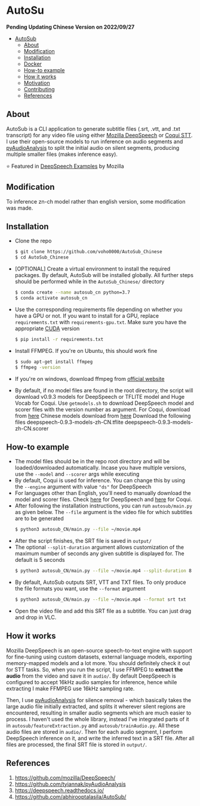 # AutoSu

**Pending Updating Chinese Version on 2022/09/27**

- [AutoSub](#autosub)
  - [About](#about)
  - [Modification](#Modification)
  - [Installation](#installation)
  - [Docker](#docker)
  - [How-to example](#how-to-example)
  - [How it works](#how-it-works)
  - [Motivation](#motivation)
  - [Contributing](#contributing)
  - [References](#references)

## About

AutoSub is a CLI application to generate subtitle files (.srt, .vtt, and .txt transcript) for any video file using either [Mozilla DeepSpeech](https://github.com/mozilla/DeepSpeech) or [Coqui STT](https://github.com/coqui-ai/STT). I use their open-source models to run inference on audio segments and [pyAudioAnalysis](https://github.com/tyiannak/pyAudioAnalysis) to split the initial audio on silent segments, producing multiple smaller files (makes inference easy).

⭐ Featured in [DeepSpeech Examples](https://github.com/mozilla/DeepSpeech-examples) by Mozilla

## Modification
To inference zn-ch model rather than english version, some modification was made.

## Installation

* Clone the repo
    ```bash
    $ git clone https://github.com/voho0000/AutoSub_Chinese
    $ cd AutoSub_Chinese
    ```
* [OPTIONAL] Create a virtual environment to install the required packages. By default, AutoSub will be installed globally. All further steps should be performed while in the `AutoSub_Chinese/` directory
    ```bash
    $ conda create --name autosub_cn python=3.7
    $ conda activate autosub_cn
    ```
* Use the corresponding requirements file depending on whether you have a GPU or not. If you want to install for a GPU, replace `requirements.txt` with `requirements-gpu.txt`. Make sure you have the appropriate [CUDA](https://deepspeech.readthedocs.io/en/v0.9.3/USING.html#cuda-dependency-inference) version
    ```bash
    $ pip install -r requirements.txt
    ```
* Install FFMPEG. If you're on Ubuntu, this should work fine
    ```bash
    $ sudo apt-get install ffmpeg
    $ ffmpeg -version      
    ```
* If you're on windows, download ffmpeg from [official website](https://ffmpeg.org/download.html)

* By default, if no model files are found in the root directory, the script will download v0.9.3 models for DeepSpeech or TFLITE model and Huge Vocab for Coqui. Use `getmodels.sh` to download DeepSpeech model and scorer files with the version number as argument. For Coqui, download from [here](https://coqui.ai/models)
Chinese models download from [here](https://github.com/mozilla/DeepSpeech/releases/)
Download the following files
deepspeech-0.9.3-models-zh-CN.tflite
deepspeech-0.9.3-models-zh-CN.scorer


## How-to example

* The model files should be in the repo root directory and will be loaded/downloaded automatically. Incase you have multiple versions, use the `--model` and `--scorer` args while executing
* By default, Coqui is used for inference. You can change this by using the `--engine` argument with value `"ds"` for DeepSpeech
* For languages other than English, you'll need to manually download the model and scorer files. Check [here](https://discourse.mozilla.org/t/links-to-pretrained-models/62688) for DeepSpeech and [here](https://coqui.ai/models) for Coqui.
* After following the installation instructions, you can run `autosub/main.py` as given below. The `--file` argument is the video file for which subtitles are to be generated
    ```bash
    $ python3 autosub_CN/main.py --file ~/movie.mp4
    ```
* After the script finishes, the SRT file is saved in `output/`
* The optional `--split-duration` argument allows customization of the maximum number of seconds any given subtitle is displayed for. The default is 5 seconds
    ```bash
    $ python3 autosub_CN/main.py --file ~/movie.mp4 --split-duration 8
    ```
* By default, AutoSub outputs SRT, VTT and TXT files. To only produce the file formats you want, use the `--format` argument
    ```bash
    $ python3 autosub_CN/main.py --file ~/movie.mp4 --format srt txt
    ```
* Open the video file and add this SRT file as a subtitle. You can just drag and drop in VLC.



## How it works

Mozilla DeepSpeech is an open-source speech-to-text engine with support for fine-tuning using custom datasets, external language models, exporting memory-mapped models and a lot more. You should definitely check it out for STT tasks. So, when you run the script, I use FFMPEG to **extract the audio** from the video and save it in `audio/`. By default DeepSpeech is configured to accept 16kHz audio samples for inference, hence while extracting I make FFMPEG use 16kHz sampling rate. 

Then, I use [pyAudioAnalysis](https://github.com/tyiannak/pyAudioAnalysis) for silence removal - which basically takes the large audio file initially extracted, and splits it wherever silent regions are encountered, resulting in smaller audio segments which are much easier to process. I haven't used the whole library, instead I've integrated parts of it in `autosub/featureExtraction.py` and `autosub/trainAudio.py`. All these audio files are stored in `audio/`. Then for each audio segment, I perform DeepSpeech inference on it, and write the inferred text in a SRT file. After all files are processed, the final SRT file is stored in `output/`.


## References
1. https://github.com/mozilla/DeepSpeech/
2. https://github.com/tyiannak/pyAudioAnalysis
3. https://deepspeech.readthedocs.io/
4. https://github.com/abhirooptalasila/AutoSub/
